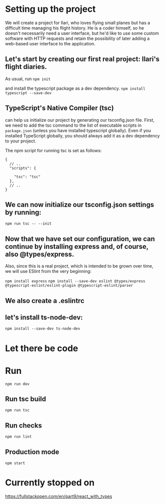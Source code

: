 # Setting up the project
We will create a project for Ilari, who loves flying small planes but has a difficult time managing his flight history. He is a coder himself, so he doesn't necessarily need a user interface, but he'd like to use some custom software with HTTP requests and retain the possibility of later adding a web-based user interface to the application.

## Let's start by creating our first real project: Ilari's flight diaries. 
As usual, run 
`npm init`

and install the typescript package as a dev dependency.
`npm install typescript --save-dev`

## TypeScript's Native Compiler (tsc) 
can help us initialize our project by generating our tsconfig.json file. First, we need to add the tsc command to the list of executable scripts in `package.json` (unless you have installed typescript globally). Even if you installed TypeScript globally, you should always add it as a dev dependency to your project.

The npm script for running tsc is set as follows:
```
{
  // ..
  "scripts": {

    "tsc": "tsc"
  },
  // ..
}
```

## We can now initialize our tsconfig.json settings by running:
`npm run tsc -- --init`

## Now that we have set our configuration, we can continue by installing express and, of course, also @types/express. 
Also, since this is a real project, which is intended to be grown over time, we will use ESlint from the very beginning:

`npm install express`
`npm install --save-dev eslint @types/express @typescript-eslint/eslint-plugin @typescript-eslint/parser`

## We also create a .eslintrc

## let's install ts-node-dev:
`npm install --save-dev ts-node-dev`

# Let there be code

# Run
`npm run dev`

## Run tsc build
`npm run tsc`

## Run checks
`npm run lint`

## Production mode
`npm start`

# Currently stopped on
https://fullstackopen.com/en/part9/react_with_types
